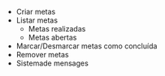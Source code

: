 - Criar metas
- Listar metas
    - Metas realizadas
    - Metas abertas
- Marcar/Desmarcar metas como concluída
- Remover metas
- Sistemade mensages